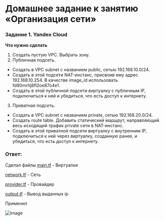 # Домашнее задание к занятию «Организация сети»

### Задание 1. Yandex Cloud 

**Что нужно сделать**

1. Создать пустую VPC. Выбрать зону.
2. Публичная подсеть.

 - Создать в VPC subnet с названием public, сетью 192.168.10.0/24.
 - Создать в этой подсети NAT-инстанс, присвоив ему адрес 192.168.10.254. В качестве image_id использовать fd80mrhj8fl2oe87o4e1.
 - Создать в этой публичной подсети виртуалку с публичным IP, подключиться к ней и убедиться, что есть доступ к интернету.
3. Приватная подсеть.
 - Создать в VPC subnet с названием private, сетью 192.168.20.0/24.
 - Создать route table. Добавить статический маршрут, направляющий весь исходящий трафик private сети в NAT-инстанс.
 - Создать в этой приватной подсети виртуалку с внутренним IP, подключиться к ней через виртуалку, созданную ранее, и убедиться, что есть доступ к интернету.

### Ответ:

Сделал файлы
[main.tf](https://github.com/askarpoff/kuber_ex16/blob/main/terraform/main.tf) - Виртуалки

[network.tf](https://github.com/askarpoff/kuber_ex16/blob/main/terraform/network.tf) - Сеть

[provider.tf](https://github.com/askarpoff/kuber_ex16/blob/main/terraform/provider.tf) - Провайдер

[output.tf](https://github.com/askarpoff/kuber_ex16/blob/main/terraform/output.tf) - Вывод выданных ip


Применил

![image](https://github.com/askarpoff/kuber_ex16/assets/108946489/54cc68e6-e37e-47fe-b63b-c44e3ee6e3ec)
